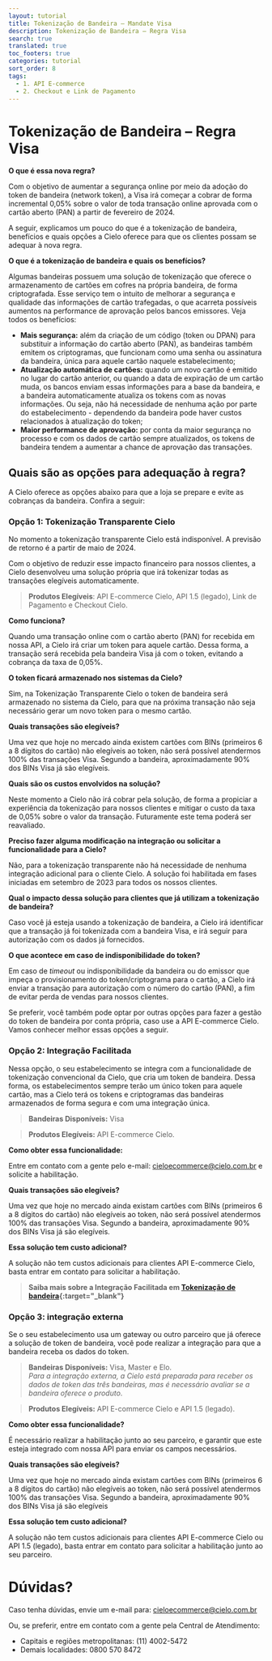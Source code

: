 ```yaml
---
layout: tutorial
title: Tokenização de Bandeira – Mandate Visa
description: Tokenização de Bandeira – Regra Visa
search: true
translated: true
toc_footers: true
categories: tutorial
sort_order: 8
tags:
  - 1. API E-commerce
  - 2. Checkout e Link de Pagamento
---
```


# Tokenização de Bandeira – Regra Visa

**O que é essa nova regra?**

Com o objetivo de aumentar a segurança online por meio da adoção do token de bandeira (network token), a Visa irá começar a cobrar de forma incremental 0,05% sobre o valor de toda transação online aprovada com o cartão aberto (PAN) a partir de fevereiro de 2024.

A seguir, explicamos um pouco do que é a tokenização de bandeira, benefícios e quais opções a Cielo oferece para que os clientes possam se adequar à nova regra.

**O que é a tokenização de bandeira e quais os benefícios?**

Algumas bandeiras possuem uma solução de tokenização que oferece o armazenamento de cartões em cofres na própria bandeira, de forma criptografada. Esse serviço tem o intuito de melhorar a segurança e qualidade das informações de cartão trafegadas, o que acarreta possíveis aumentos na performance de aprovação pelos bancos emissores. Veja todos os benefícios:

* **Mais segurança:** além da criação de um código (token ou DPAN) para substituir a informação do cartão aberto (PAN), as bandeiras também emitem os criptogramas, que funcionam como uma senha ou assinatura da bandeira, única para aquele cartão naquele estabelecimento;
* **Atualização automática de cartões:** quando um novo cartão é emitido no lugar do cartão anterior, ou quando a data de expiração de um cartão muda, os bancos enviam essas informações para a base da bandeira, e a bandeira automaticamente atualiza os tokens com as novas informações. Ou seja, não há necessidade de nenhuma ação por parte do estabelecimento - dependendo da bandeira pode haver custos relacionados à atualização do token;
* **Maior performance de aprovação:** por conta da maior segurança no processo e com os dados de cartão sempre atualizados, os tokens de bandeira tendem a aumentar a chance de aprovação das transações.

## Quais são as opções para adequação à regra?

A Cielo oferece as opções abaixo para que a loja se prepare e evite as cobranças da bandeira. Confira a seguir:

### Opção 1: Tokenização Transparente Cielo

<aside class="warning">No momento a tokenização transparente Cielo está indisponível. A previsão de retorno é a partir de maio de 2024.</aside>

Com o objetivo de reduzir esse impacto financeiro para nossos clientes, a Cielo desenvolveu uma solução própria que irá tokenizar todas as transações elegíveis automaticamente.

> **Produtos Elegíveis**: API E-commerce Cielo, API 1.5 (legado), Link de Pagamento e Checkout Cielo.

**Como funciona?**

Quando uma transação online com o cartão aberto (PAN) for recebida em nossa API, a Cielo irá criar um token para aquele cartão. Dessa forma, a transação será recebida pela bandeira Visa já com o token, evitando a cobrança da taxa de 0,05%.

**O token ficará armazenado nos sistemas da Cielo?**

Sim, na Tokenização Transparente Cielo o token de bandeira será armazenado no sistema da Cielo, para que na próxima transação não seja necessário gerar um novo token para o mesmo cartão.

**Quais transações são elegíveis?**

Uma vez que hoje no mercado ainda existem cartões com BINs (primeiros 6 a 8 dígitos do cartão) não elegíveis ao token, não será possível atendermos 100% das transações Visa. Segundo a bandeira, aproximadamente 90% dos BINs Visa já são elegíveis.

**Quais são os custos envolvidos na solução?**

Neste momento a Cielo não irá cobrar pela solução, de forma a propiciar a experiência da tokenização para nossos clientes e mitigar o custo da taxa de 0,05% sobre o valor da transação. Futuramente este tema poderá ser reavaliado.

**Preciso fazer alguma modificação na integração ou solicitar a funcionalidade para a Cielo?**

Não, para a tokenização transparente não há necessidade de nenhuma integração adicional para o cliente Cielo. A solução foi habilitada em fases iniciadas em setembro de 2023 para todos os nossos clientes.

**Qual o impacto dessa solução para clientes que já utilizam a tokenização de bandeira?**

Caso você já esteja usando a tokenização de bandeira, a Cielo irá identificar que a transação já foi tokenizada com a bandeira Visa, e irá seguir para autorização com os dados já fornecidos.

**O que acontece em caso de indisponibilidade do token?**

Em caso de *timeout* ou indisponibilidade da bandeira ou do emissor que impeça o provisionamento do token/criptograma para o cartão, a Cielo irá enviar a transação para autorização com o número do cartão (PAN), a fim de evitar perda de vendas para nossos clientes.

Se preferir, você também pode optar por outras opções para fazer a gestão do token de bandeira por conta própria, caso use a API E-commerce Cielo. Vamos conhecer melhor essas opções a seguir.

### Opção 2: Integração Facilitada

Nessa opção, o seu estabelecimento se integra com a funcionalidade de tokenização convencional da Cielo, que cria um token de bandeira. Dessa forma, os estabelecimentos sempre terão um único token para aquele cartão, mas a Cielo terá os tokens e criptogramas das bandeiras armazenados de forma segura e com uma integração única.

> **Bandeiras Disponíveis:** Visa

> **Produtos Elegíveis:** API E-commerce Cielo.

**Como obter essa funcionalidade:**

Entre em contato com a gente pelo e-mail: cieloecommerce@cielo.com.br e solicite a habilitação.

**Quais transações são elegíveis?**

Uma vez que hoje no mercado ainda existam cartões com BINs (primeiros 6 a 8 dígitos do cartão) não elegíveis ao token, não será possível atendermos 100% das transações Visa. Segundo a bandeira, aproximadamente 90% dos BINs Visa já são elegíveis.

**Essa solução tem custo adicional?**

A solução não tem custos adicionais para clientes API E-commerce Cielo, basta entrar em contato para solicitar a habilitação.

> **Saiba mais sobre a Integração Facilitada em [Tokenização de bandeira](https://developercielo.github.io/manual/cielo-ecommerce#tokeniza%C3%A7%C3%A3o-de-bandeira){:target="_blank"}**

### Opção 3: integração externa

Se o seu estabelecimento usa um gateway ou outro parceiro que já oferece a solução de token de bandeira, você pode realizar a integração para que a bandeira receba os dados do token.

> **Bandeiras Disponíveis:** Visa, Master e Elo.<br>
> *Para a integração externa, a Cielo está preparada para receber os dados de token das três bandeiras, mas é necessário avaliar se a bandeira oferece o produto*.

> **Produtos Elegíveis:** 
API E-commerce Cielo e API 1.5 (legado).

**Como obter essa funcionalidade?**

É necessário realizar a habilitação junto ao seu parceiro, e garantir que este esteja integrado com nossa API para enviar os campos necessários.

**Quais transações são elegíveis?**

Uma vez que hoje no mercado ainda existam cartões com BINs (primeiros 6 a 8 dígitos do cartão) não elegíveis ao token, não será possível atendermos 100% das transações Visa. Segundo a bandeira, aproximadamente 90% dos BINs Visa já são elegíveis

**Essa solução tem custo adicional?**

A solução não tem custos adicionais para clientes API E-commerce Cielo ou API 1.5 (legado), basta entrar em contato para solicitar a habilitação junto ao seu parceiro.

# Dúvidas?

Caso tenha dúvidas, envie um e-mail para: cieloecommerce@cielo.com.br

Ou, se preferir, entre em contato com a gente pela Central de Atendimento:

* Capitais e regiões metropolitanas: (11) 4002-5472
* Demais localidades: 0800 570 8472
